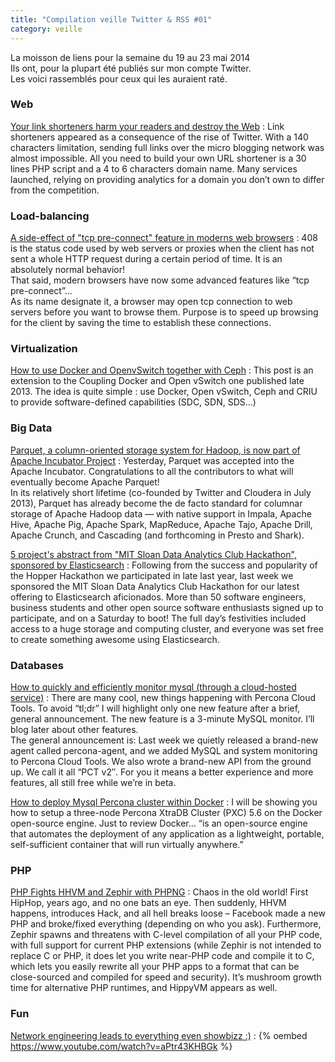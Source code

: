 ```yaml
---
title: "Compilation veille Twitter & RSS #01"
category: veille
---
```


La moisson de liens pour la semaine du 19 au 23 mai 2014  
Ils ont, pour la plupart été publiés sur mon compte Twitter.  
Les voici rassemblés pour ceux qui les auraient raté.

### Web

[Your link shorteners harm your readers and destroy the Web](http://t37.net/why-link-shorteners-harm-your-readers-and-destroy-the-web.html)
:  Link shorteners appeared as a consequence of the rise of Twitter. With a 140 characters limitation, sending full links over the micro blogging network was almost impossible. All you need to build your own URL shortener is a 30 lines PHP script and a 4 to 6 characters domain name. Many services launched, relying on providing analytics for a domain you don’t own to differ from the competition.

### Load-balancing

[A side-effect of "tcp pre-connect" feature in moderns web browsers](http://blog.haproxy.com/2014/05/26/haproxy-and-http-errors-408-in-chrome/)
:  408 is the status code used by web servers or proxies when the client has not sent a whole HTTP request during a certain period of time. It is an absolutely normal behavior!  
That said, modern browsers have now some advanced features like “tcp pre-connect”…  
As its name designate it, a browser may open tcp connection to web servers before you want to browse them. Purpose is to speed up browsing for the client by saving the time to establish these connections.

### Virtualization

[How to use Docker and OpenvSwitch together with Ceph](http://fbevmware.blogspot.com/2014/05/software-defined-compute-network-and.html)
:  This post is an extension to the Coupling Docker and Open vSwitch one published late 2013. The idea is quite simple : use Docker, Open vSwitch, Ceph and CRIU to provide software-defined capabilities (SDC, SDN, SDS...)

### Big Data

[Parquet, a column-oriented storage system for Hadoop, is now part of Apache Incubator Project](http://blog.cloudera.com/blog/2014/05/congratulations-to-parquet-now-an-apache-incubator-project/)
:  Yesterday, Parquet was accepted into the Apache Incubator. Congratulations to all the contributors to what will eventually become Apache Parquet!  
In its relatively short lifetime (co-founded by Twitter and Cloudera in July 2013), Parquet has already become the de facto standard for columnar storage of Apache Hadoop data — with native support in Impala, Apache Hive, Apache Pig, Apache Spark, MapReduce, Apache Tajo, Apache Drill, Apache Crunch, and Cascading (and forthcoming in Presto and Shark).

[5 project's abstract from "MIT Sloan Data Analytics Club Hackathon", sponsored by Elasticsearch](http://www.elasticsearch.org/blog/elasticsearch-teams-mit-sloan-data-analytics-hackathon/)
:  Following from the success and popularity of the Hopper Hackathon we participated in late last year, last week we sponsored the MIT Sloan Data Analytics Club Hackathon for our latest offering to Elasticsearch aficionados. More than 50 software engineers, business students and other open source software enthusiasts signed up to participate, and on a Saturday to boot! The full day’s festivities included access to a huge storage and computing cluster, and everyone was set free to create something awesome using Elasticsearch.

### Databases

[How to quickly and efficiently monitor mysql (through a cloud-hosted service)](http://www.mysqlperformanceblog.com/2014/05/23/3-minute-mysql-monitor/)
:  There are many cool, new things happening with Percona Cloud Tools.  To avoid “tl;dr” I will highlight only one new feature after a brief, general announcement.  The new feature is a 3-minute MySQL monitor.  I’ll blog later about other features.  
The general announcement is: Last week we quietly released a brand-new agent called percona-agent, and we added MySQL and system monitoring to Percona Cloud Tools.  We also wrote a brand-new API from the ground up.  We call it all “PCT v2″.  For you it means a better experience and more features, all still free while we’re in beta.

[How to deploy Mysql Percona cluster within Docker](http://www.mysqlperformanceblog.com/2014/05/26/installing-three-node-percona-xtradb-cluster-5-6-docker/)
:  I will be showing you how to setup a three-node Percona XtraDB Cluster (PXC) 5.6 on the Docker open-source engine. Just to review Docker… “is an open-source engine that automates the deployment of any application as a lightweight, portable, self-sufficient container that will run virtually anywhere.”

### PHP

[PHP Fights HHVM and Zephir with PHPNG](http://www.sitepoint.com/php-fights-hhvm-zephir-phpng/)
:  Chaos in the old world! First HipHop, years ago, and no one bats an eye. Then suddenly, HHVM happens, introduces Hack, and all hell breaks loose – Facebook made a new PHP and broke/fixed everything (depending on who you ask). Furthermore, Zephir spawns and threatens with C-level compilation of all your PHP code, with full support for current PHP extensions (while Zephir is not intended to replace C or PHP, it does let you write near-PHP code and compile it to C, which lets you easily rewrite all your PHP apps to a format that can be close-sourced and compiled for speed and security). It’s mushroom growth time for alternative PHP runtimes, and HippyVM appears as well.

### Fun

[Network engineering leads to everything even showbizz :)](https://www.youtube.com/watch?v=aPtr43KHBGk)
:  {% oembed https://www.youtube.com/watch?v=aPtr43KHBGk %}
